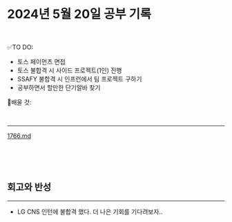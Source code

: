 # 2024년 5월 20일 공부 기록 

<br>

✅TO DO: 

- 토스 페이먼츠 면접
- 토스 불합격 시 사이드 프로젝트(1인) 진행
- SSAFY 불합격 시 인프런에서 팀 프로젝트 구하기
- 공부하면서 할만한 단기알바 찾기



💭배울 것:


<br>

---


[1766.md](..%2F..%2F..%2FAlgorithm%2FSolvedProblem%2F%EA%B7%B8%EB%9E%98%ED%94%84%2F%EC%9C%84%EC%83%81%EC%A0%95%EB%A0%AC%2F1766%2F1766.md)




<br><br><br>





## 회고와 반성

---

- LG CNS 인턴에 불합격 했다. 더 나은 기회를 기다려보자..